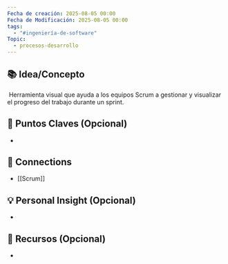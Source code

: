 ```yaml
---
Fecha de creación: 2025-08-05 00:00
Fecha de Modificación: 2025-08-05 00:00
tags:
  - "#ingeniería-de-software"
Topic:
  - procesos-desarrollo
---
```



## 📚 Idea/Concepto 
 Herramienta visual que ayuda a los equipos Scrum a gestionar y visualizar el progreso del trabajo durante un sprint.

## 📌 Puntos Claves (Opcional)
- 

## 🔗 Connections 
- [[Scrum]] 


## 💡 Personal Insight (Opcional)
- 
## 🧾 Recursos (Opcional)
- 